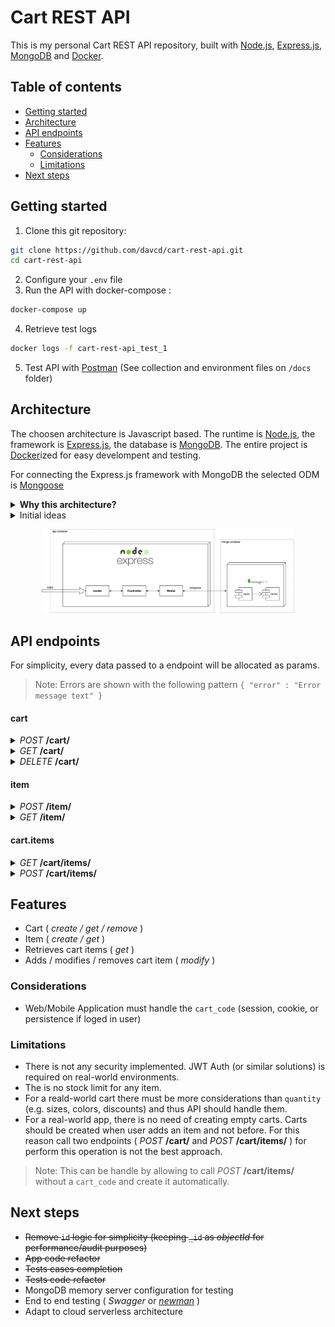 # Cart REST API

This is my personal Cart REST API repository, built with [Node.js](https://nodejs.org/), [Express.js](https://expressjs.com/), [MongoDB](https://www.mongodb.com/) and [Docker](https://www.docker.com/).

## Table of contents

- [Getting started](#getting-started)
- [Architecture](#architecture)
- [API endpoints](#api-endpoints)
- [Features](#features)
  - [Considerations](#considerations)
  - [Limitations](#features)
- [Next steps](#next-steps)

## Getting started

1. Clone this git repository:

```bash
git clone https://github.com/davcd/cart-rest-api.git
cd cart-rest-api
```

2. Configure your `.env` file
3. Run the API with docker-compose :

```bash
docker-compose up
```

4. Retrieve test logs

```bash
docker logs -f cart-rest-api_test_1
```

5. Test API with [Postman](https://www.getpostman.com/) (See collection and environment files on `/docs` folder)

## Architecture

The choosen architecture is Javascript based. The runtime is [Node.js](https://nodejs.org/), the framework is [Express.js](https://expressjs.com/), the database is [MongoDB](https://www.mongodb.com/). The entire project is [Docker](https://www.docker.com/)ized for easy develompent and testing.

For connecting the Express.js framework with MongoDB the selected ODM is [Mongoose](https://mongoosejs.com/)

<details><summary markdown="span"><strong>Why this architecture?</strong></summary>

The pros are:

- **Easy transition for cloud serverless stack.** (e.g. Serverless framework, AWS Lambda, AWS DynamoDB, aws API Gateway).
- **Get out of my comfort zone.** Do not use my daily languages.
- **Quick prototype**
- **Simple code**
- **Successful stack**. This stack has positioned itself very well in the market. Due its caracteristics is wide recognized. (e.g. Simplicity, minimalism, flexibility, scalability, performance,... )

The cons are:

- **Poor Swagger compatibility**.

> Note: It is debatable that document store is not be the best database model for this particular business.

</details>
<details><summary markdown="span">Initial ideas</summary>

When choosen the stack, I contemplated the option of using these others:

- Java: Spring Boot based with Postgres database and Hibernate as ORM.
- PHP: Laravel framework with Postgres as persistence, using Doctrine as ORM

</details>

<p align="center"><img src="docs/architecture.png" width="80%"/></p>

## API endpoints

For simplicity, every data passed to a endpoint will be allocated as params.

> Note: Errors are shown with the following pattern `{ "error" : "Error message text" }`

#### cart

<details><summary markdown="span"><i>POST</i> <strong>/cart/</strong></summary>

Creates a new cart

**Parameters**

No parameters

**Responses**

```javascript
{
    "cart_code": String
}

//Example

{
    "cart_code": "4ca13090-a1b2-4741-b066-66c8d7a39f90"
}

```

| Code | Description          |
| ---- | -------------------- |
| 201  | Successful operation |
|      |                      |
| 500  | Error creating cart  |

</details>
<details><summary markdown="span"><i>GET</i>  <strong>/cart/</strong></summary>

Retrieves a cart

**Parameters**

| Name      | Value  |
| --------- | ------ |
| cart_code | String |

**Responses**

```javascript
{
    "cart_code": String,
    "date": Date,
    "items": [
        {
            "item": {
                "item_code": String,
                "date": Date,
                "name": String,
                "description": String,
                "image": String,
                "price": Number
            },
            "meta": {
                "quantity": Number,
            }
      	}
	]
}

//Examples

{
    "cart_code": "7cf76646-8403-4d3c-976d-df148e6be29e",
    "date": "2019-12-31T00:14:02.213Z",
    "items": []
}

{
    "cart_code": "7cf76646-8403-4d3c-976d-df148e6be29e",
    "date": "2019-12-31T00:14:02.213Z",
    "items": [
        {
            "item": {
                "item_code": "3892211b-1d99-43d1-a4f8-a8a2255820f9",
                "date": "2019-12-31T00:15:39.330Z",
                "name": "officia veniam nulla",
                "description": "Voluptate et occaecat exercitation Lorem ex do quis laboris.",
                "image": "est.jpg",
                "price": 260.67
            },
            "meta": {
                "quantity": 2
            }
        }
    ]
}

```

| Code | Description           |
| ---- | --------------------- |
| 200  | Successful operation  |
|      |                       |
| 400  | Incorrect cart_code   |
| 404  | Cart not found        |
| 500  | Error retrieving cart |

</details>
<details><summary markdown="span"><i>DELETE</i>  <strong>/cart/</strong></summary>

Removes a cart

**Parameters**

| Name      | Value  |
| --------- | ------ |
| cart_code | String |

**Responses**

No responses

| Code | Description          |
| ---- | -------------------- |
| 204  | Successful operation |
|      |                      |
| 400  | Incorrect cart_code  |
| 404  | Cart not found       |
| 500  | Error deleting cart  |

</details>

#### item

<details><summary markdown="span"><i>POST</i>  <strong>/item/</strong></summary>

Creates a new random item

**Parameters**

No parameters

**Responses**

```javascript
{
    "item_code": String
}

//Example

{
    "item_code": "290bcb1b-de37-40ed-a7ea-bcab78a84f7c"
}

```

| Code | Description          |
| ---- | -------------------- |
| 201  | Successful operation |
|      |                      |
| 500  | Error creating item  |

</details>
<details><summary markdown="span"><i>GET</i>  <strong>/item/</strong></summary>

Retrieves an item

**Parameters**

| Name      | Value  |
| --------- | ------ |
| item_code | String |

**Responses**

```javascript
{
    "item_code": String,
    "date": Date,
    "name": String,
    "description": String,
    "image": String,
    "price": Number
}

//Example

{
    "item_code": "290bcb1b-de37-40ed-a7ea-bcab78a84f7c",
    "date": "2019-12-31T00:23:04.607Z",
    "name": "deserunt enim laboris",
    "description": "Est fugiat laborum eu mollit quis id.",
    "image": "aute.jpg",
    "price": 412.52
}

```

| Code | Description           |
| ---- | --------------------- |
| 200  | Successful operation  |
|      |                       |
| 400  | Incorrect item_code   |
| 404  | Item not found        |
| 500  | Error retrieving item |

</details>

#### cart.items

<details><summary markdown="span"><i>GET</i>  <strong>/cart/items/</strong></summary>

Retrieves list of items in cart

**Parameters**

| Name      | Value  |
| --------- | ------ |
| cart_code | String |

**Responses**

```javascript
[
    {
        "item": {
            "item_code": String,
            "date": Date,
            "name": String,
            "description": String,
            "image": String,
            "price": Number
        },
        "meta": {
            "quantity": Number,
        }
    }
]


//Examples

[]

[
    {
        "item": {
            "item_code": "290bcb1b-de37-40ed-a7ea-bcab78a84f7c",
            "date": "2019-12-31T00:23:04.607Z",
            "name": "deserunt enim laboris",
            "description": "Est fugiat laborum eu mollit quis id.",
            "image": "aute.jpg",
            "price": 412.52
        },
        "meta": {
            "quantity": 2
        }
    },
    {
        "item": {
            "item_code": "e2791720-2e01-4fc6-b6bb-5d381742474e",
            "date": "2019-12-31T00:31:47.452Z",
            "name": "fugiat amet elit",
            "description": "Cupidatat et minim in exercitation proident ea quis reprehenderit nisi.",
            "image": "enim.jpg",
            "price": 728.94
        },
        "meta": {
            "quantity": 2
        }
    }
]

```

| Code | Description                 |
| ---- | --------------------------- |
| 204  | Successful operation        |
|      |                             |
| 400  | Incorrect cart_code         |
| 404  | Cart not found              |
| 500  | Error retrieving cart items |

</details>
<details><summary markdown="span"><i>POST</i>  <strong>/cart/items/</strong></summary>

Adds / modifies / removes a cart item

```
if (quantity is positive){
    if(item previously exists in the cart){
        Modifies the quantities by adding them
    }else{
        Adds the item into the cart with the defined quantity
    }
}else{
    if(item previously exists in the cart){
        Modifies the quantities by subtracting them
        if(the quantities result is zero or less){
            Removes item from cart
        }
    }else{
        Does nothing
    }
}
```

**Parameters**

| Name                | Value  |
| ------------------- | ------ |
| cart_code           | String |
| item_code           | String |
| quantity (optional) | Number |

**Responses**

```javascript
[
    {
        "item": {
            "item_code": String,
            "date": Date,
            "name": String,
            "description": String,
            "image": String,
            "price": Number
        },
        "meta": {
            "quantity": Number,
        }
    }
]


//Examples

[]

[
    {
        "item": {
            "item_code": "290bcb1b-de37-40ed-a7ea-bcab78a84f7c",
            "date": "2019-12-31T00:23:04.607Z",
            "name": "deserunt enim laboris",
            "description": "Est fugiat laborum eu mollit quis id.",
            "image": "aute.jpg",
            "price": 412.52
        },
        "meta": {
            "quantity": 2
        }
    },
    {
        "item": {
            "item_code": "e2791720-2e01-4fc6-b6bb-5d381742474e",
            "date": "2019-12-31T00:31:47.452Z",
            "name": "fugiat amet elit",
            "description": "Cupidatat et minim in exercitation proident ea quis reprehenderit nisi.",
            "image": "enim.jpg",
            "price": 728.94
        },
        "meta": {
            "quantity": 2
        }
    }
]

```

| Code | Description               |
| ---- | ------------------------- |
| 200  | Successful operation      |
|      |                           |
| 400  | Incorrect cart_code       |
| 404  | Cart not found            |
| 400  | Incorrect item_code       |
| 404  | Item not found            |
| 500  | Error modifying cart item |

</details>

## Features

- Cart ( _create / get / remove_ )
- Item ( _create / get_ )
- Retrieves cart items ( _get_ )
- Adds / modifies / removes cart item ( _modify_ )

### Considerations

- Web/Mobile Application must handle the `cart_code` (session, cookie, or persistence if loged in user)

### Limitations

- There is not any security implemented. JWT Auth (or similar solutions) is required on real-world environments.
- The is no stock limit for any item.
- For a reald-world cart there must be more considerations than `quantity` (e.g. sizes, colors, discounts) and thus API should handle them.
- For a real-world app, there is no need of creating empty carts. Carts should be created when user adds an item and not before. For this reason call two endpoints ( _POST_ **/cart/** and _POST_ **/cart/items/** ) for perform this operation is not the best approach.

> Note: This can be handle by allowing to call _POST_ **/cart/items/** without a `cart_code` and create it automatically.

## Next steps

- ~~Remove `id` logic for simplicity (keeping `_id` as _objectId_ for performance/audit purposes)~~
- ~~App code refactor~~
- ~~Tests cases completion~~
- ~~Tests code refactor~~
- MongoDB memory server configuration for testing
- End to end testing ( _Swagger_ or _[newman](https://github.com/postmanlabs/newman)_ )
- Adapt to cloud serverless architecture
